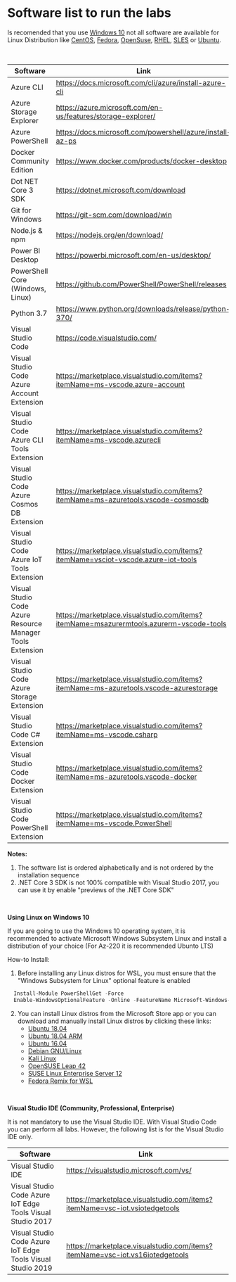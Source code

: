 # Software list to run the labs 

Is recomended that you use [Windows 10](https://www.microsoft.com/software-download/windows10) not all software are available for Linux Distribution like [CentOS](https://www.centos.org/), [Fedora](https://getfedora.org/), [OpenSuse](https://www.opensuse.org/), [RHEL](https://www.redhat.com/en/technologies/linux-platforms/enterprise-linux), [SLES](https://www.suse.com/products/server/) or [Ubuntu](https://ubuntu.com/). 

<br>

| Software | Link |
| --- | --- |
| Azure CLI | https://docs.microsoft.com/cli/azure/install-azure-cli |
| Azure Storage Explorer | https://azure.microsoft.com/en-us/features/storage-explorer/ |
| Azure PowerShell | https://docs.microsoft.com/powershell/azure/install-az-ps |
| Docker Community Edition | https://www.docker.com/products/docker-desktop |
| Dot NET Core 3 SDK | https://dotnet.microsoft.com/download |
| Git for Windows | https://git-scm.com/download/win |
| Node.js & npm | https://nodejs.org/en/download/ |
| Power BI Desktop | https://powerbi.microsoft.com/en-us/desktop/ |
| PowerShell Core (Windows, Linux) | https://github.com/PowerShell/PowerShell/releases |
| Python 3.7| https://www.python.org/downloads/release/python-370/ |
| Visual Studio Code | https://code.visualstudio.com/ |
| Visual Studio Code Azure Account Extension | https://marketplace.visualstudio.com/items?itemName=ms-vscode.azure-account |
| Visual Studio Code Azure CLI Tools Extension | https://marketplace.visualstudio.com/items?itemName=ms-vscode.azurecli 
| Visual Studio Code Azure Cosmos DB Extension | https://marketplace.visualstudio.com/items?itemName=ms-azuretools.vscode-cosmosdb |
| Visual Studio Code Azure IoT Tools Extension | https://marketplace.visualstudio.com/items?itemName=vsciot-vscode.azure-iot-tools|
| Visual Studio Code Azure Resource Manager Tools Extension | https://marketplace.visualstudio.com/items?itemName=msazurermtools.azurerm-vscode-tools |
| Visual Studio Code Azure Storage Extension | https://marketplace.visualstudio.com/items?itemName=ms-azuretools.vscode-azurestorage |
| Visual Studio Code C# Extension | https://marketplace.visualstudio.com/items?itemName=ms-vscode.csharp |
| Visual Studio Code Docker Extension | https://marketplace.visualstudio.com/items?itemName=ms-azuretools.vscode-docker |
| Visual Studio Code PowerShell Extension | https://marketplace.visualstudio.com/items?itemName=ms-vscode.PowerShell |


**Notes:**
 1. The software list is ordered alphabetically and is not ordered by the installation sequence
 2. .NET Core 3 SDK is not 100% compatible with Visual Studio 2017, you can use it by enable "previews of the .NET Core SDK"
 

<br>


**Using Linux on Windows 10**

If you are going to use the Windows 10 operating system, it is recommended to activate Microsoft Windows Subsystem Linux and install a distribution of your choice (For Az-220 it is recommended Ubunto LTS)

  How-to Install:
  
  1. Before installing any Linux distros for WSL, you must ensure that the "Windows Subsystem for Linux" optional feature is enabled
  ```powershell
    Install-Module PowerShellGet -Force
    Enable-WindowsOptionalFeature -Online -FeatureName Microsoft-Windows-Subsystem-Linux
  ```
  2. You can install Linux distros from the Microsoft Store app or you can download and manually install Linux distros by clicking these links:
      * [Ubuntu 18.04](https://aka.ms/wsl-ubuntu-1804)
      * [Ubuntu 18.04 ARM](https://aka.ms/wsl-ubuntu-1804-arm)
      * [Ubuntu 16.04](https://aka.ms/wsl-ubuntu-1604)
      * [Debian GNU/Linux](https://aka.ms/wsl-debian-gnulinux)
      * [Kali Linux](https://aka.ms/wsl-kali-linux-new)
      * [OpenSUSE Leap 42](https://aka.ms/wsl-opensuse-42)
      * [SUSE Linux Enterprise Server 12](https://aka.ms/wsl-sles-12)
     * [Fedora Remix for WSL](https://github.com/WhitewaterFoundry/WSLFedoraRemix/releases/)


<br>


**Visual Studio IDE (Community, Professional, Enterprise)** 

It is not mandatory to use the Visual Studio IDE.
With Visual Studio Code you can perform all labs. However, the following list is for the Visual Studio IDE only.
 
| Software | Link |
| --- | --- |
| Visual Studio IDE  | https://visualstudio.microsoft.com/vs/
| Visual Studio Code Azure IoT Edge Tools Visual Studio 2017 | https://marketplace.visualstudio.com/items?itemName=vsc-iot.vsiotedgetools |
| Visual Studio Code Azure IoT Edge Tools Visual Studio 2019 | https://marketplace.visualstudio.com/items?itemName=vsc-iot.vs16iotedgetools |
